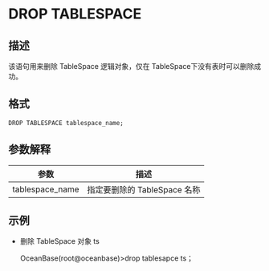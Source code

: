 DROP TABLESPACE 
====================================



描述 
-----------

该语句用来删除 TableSpace 逻辑对象，仅在 TableSpace下没有表时可以删除成功。

格式 
-----------

    DROP TABLESPACE tablespace_name;



参数解释 
-------------



|       参数        |          描述          |
|-----------------|----------------------|
| tablespace_name | 指定要删除的 TableSpace 名称 |



示例 
-----------

* 删除 TableSpace 对象 ts

  




    OceanBase(root@oceanbase)>drop tablesapce ts；


